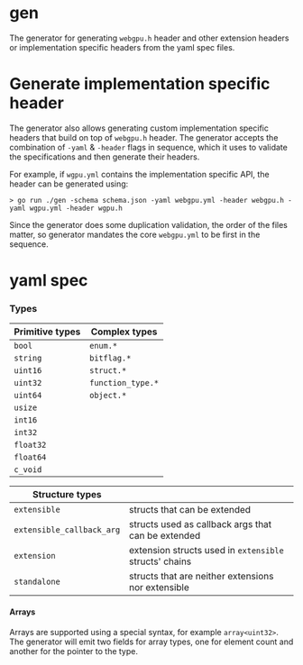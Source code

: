# gen

The generator for generating `webgpu.h` header and other extension headers or implementation specific headers from the yaml spec files.

# Generate implementation specific header

The generator also allows generating custom implementation specific headers that build on top of `webgpu.h` header. The generator accepts the combination of `-yaml` & `-header` flags in sequence, which it uses to validate the specifications and then generate their headers.

For example, if `wgpu.yml` contains the implementation specific API, the header can be generated using:

```shell
> go run ./gen -schema schema.json -yaml webgpu.yml -header webgpu.h -yaml wgpu.yml -header wgpu.h
```

Since the generator does some duplication validation, the order of the files matter, so generator mandates the core `webgpu.yml` to be first in the sequence.

# yaml spec

### Types

| Primitive types | Complex types     |
| --------------- | ----------------- |
| `bool`          | `enum.*`          |
| `string`        | `bitflag.*`       |
| `uint16`        | `struct.*`        |
| `uint32`        | `function_type.*` |
| `uint64`        | `object.*`        |
| `usize`         |
| `int16`         |
| `int32`         |
| `float32`       |
| `float64`       |
| `c_void`        |

| Structure types           |                                                        |
| ------------------------- | ------------------------------------------------------ |
| `extensible`              | structs that can be extended                           |
| `extensible_callback_arg` | structs used as callback args that can be extended     |
| `extension`               | extension structs used in `extensible` structs' chains |
| `standalone`              | structs that are neither extensions nor extensible     |

#### Arrays

Arrays are supported using a special syntax, for example `array<uint32>`. The generator will emit two fields for array types, one for element count and another for the pointer to the type.
